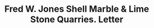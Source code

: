 ---
doi: 10.7916/D8612BC2
date_other: '1890'
date_other_textual: 1890-1899
form: correspondence
genre:
- Letters (correspondence)
name:
- Fred W. Jones Shell Marble & Lime Stone Quarries
object_in_context_url: https://biggert.cul.columbia.edu/items/view/ave_biggert_00922
subject_hierarchical_geographic:
- Hudson, New York, United States
subject_name:
- Fred W. Jones Shell Marble & Lime Stone Quarries
title: Fred W. Jones Shell Marble & Lime Stone Quarries. Letter
sort_title: Fred W. Jones Shell Marble & Lime Stone Quarries. Letter
call_number: ave_biggert_00922
coordinates:
- 42.25,-73.78972222222222
pid: ave_biggert_00922
identifiers: ave_biggert_00922
thumbnail: false
permalink: /biggert/ave_biggert_00922/
layout: iiif-image-page
---
